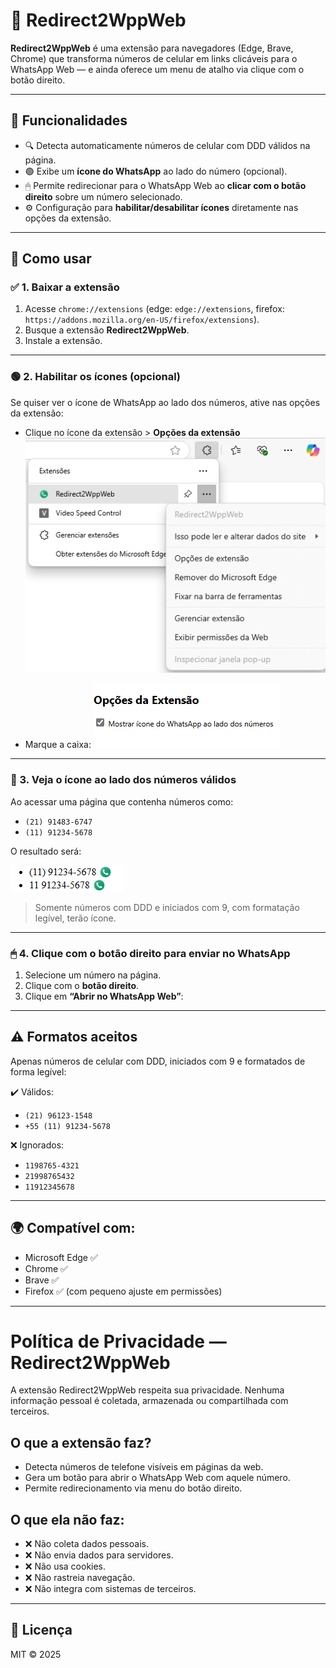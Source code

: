 # 📲 Redirect2WppWeb

**Redirect2WppWeb** é uma extensão para navegadores (Edge, Brave, Chrome) que transforma números de celular em links clicáveis para o WhatsApp Web — e ainda oferece um menu de atalho via clique com o botão direito.

---

## 🚀 Funcionalidades

- 🔍 Detecta automaticamente números de celular com DDD válidos na página.
- 🟢 Exibe um **ícone do WhatsApp** ao lado do número (opcional).
- 🖱 Permite redirecionar para o WhatsApp Web ao **clicar com o botão direito** sobre um número selecionado.
- ⚙️ Configuração para **habilitar/desabilitar ícones** diretamente nas opções da extensão.

---

## 🧩 Como usar

### ✅ 1. Baixar a extensão

1. Acesse `chrome://extensions` (edge: `edge://extensions`, firefox: `https://addons.mozilla.org/en-US/firefox/extensions`).
2. Busque a extensão **Redirect2WppWeb**.
3. Instale a extensão.


---

### 🟢 2. Habilitar os ícones (opcional)

Se quiser ver o ícone de WhatsApp ao lado dos números, ative nas opções da extensão:

- Clique no ícone da extensão > **Opções da extensão**
![Menu botão direito](./manual/extension-options.png)

- Marque a caixa:
![Opções da extensão](./manual/extension-options-page.png)

---

### 🔎 3. Veja o ícone ao lado dos números válidos

Ao acessar uma página que contenha números como:

- `(21) 91483-6747`
- `(11) 91234-5678`

O resultado será:

![Exemplo de ícones aplicados](./manual/page-sample-with-buttons.png)

> Somente números com DDD e iniciados com 9, com formatação legível, terão ícone.

---

### 🖱 4. Clique com o botão direito para enviar no WhatsApp

1. Selecione um número na página.
2. Clique com o **botão direito**.
3. Clique em **“Abrir no WhatsApp Web”**:

---

## ⚠️ Formatos aceitos

Apenas números de celular com DDD, iniciados com 9 e formatados de forma legível:

✔️ Válidos:
- `(21) 96123-1548`
- `+55 (11) 91234-5678`

❌ Ignorados:
- `1198765-4321`
- `21998765432`
- `11912345678`

---

## 🌍 Compatível com:

- Microsoft Edge ✅
- Chrome ✅
- Brave ✅
- Firefox ✅ (com pequeno ajuste em permissões)

---

# Política de Privacidade — Redirect2WppWeb

A extensão Redirect2WppWeb respeita sua privacidade. Nenhuma informação pessoal é coletada, armazenada ou compartilhada com terceiros.

## O que a extensão faz?

- Detecta números de telefone visíveis em páginas da web.
- Gera um botão para abrir o WhatsApp Web com aquele número.
- Permite redirecionamento via menu do botão direito.

## O que ela **não** faz:

- ❌ Não coleta dados pessoais.
- ❌ Não envia dados para servidores.
- ❌ Não usa cookies.
- ❌ Não rastreia navegação.
- ❌ Não integra com sistemas de terceiros.

---

## 📄 Licença

MIT © 2025
